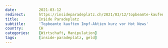 ```yaml
---
date:          2021-03-12
redirect:      https://insideparadeplatz.ch/2021/03/12/topbeamte-kaufen-impf-aktien-kurz-vor-hot-news/
title:         In$ide Paradeplatz
subtitle:      'Topbeamte kauften Impf-Aktien kurz vor Hot News'
country:       CH
categories:    [Wirtschaft, Manipulation]
tags:          [inside-paradeplatz, geld]
---
```


